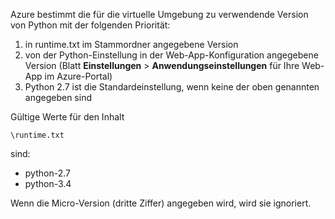 Azure bestimmt die für die virtuelle Umgebung zu verwendende Version von Python mit der folgenden Priorität:

1. in runtime.txt im Stammordner angegebene Version
1. von der Python-Einstellung in der Web-App-Konfiguration angegebene Version (Blatt **Einstellungen** > **Anwendungseinstellungen** für Ihre Web-App im Azure-Portal)
1. Python 2.7 ist die Standardeinstellung, wenn keine der oben genannten angegeben sind

Gültige Werte für den Inhalt

    \runtime.txt

sind:

- python-2.7
- python-3.4

Wenn die Micro-Version (dritte Ziffer) angegeben wird, wird sie ignoriert.

<!--HONumber=54-->